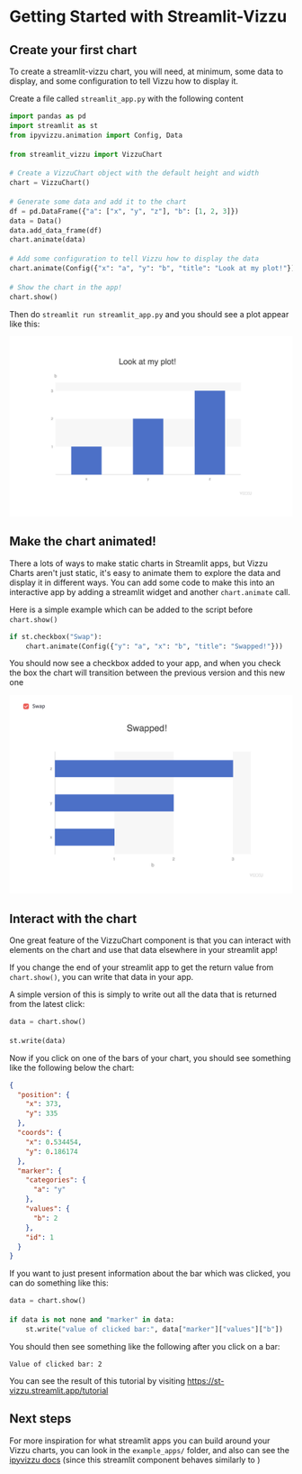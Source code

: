 # Getting Started with Streamlit-Vizzu

## Create your first chart

To create a streamlit-vizzu chart, you will need, at minimum, some data to
display, and some configuration to tell Vizzu how to display it.

Create a file called `streamlit_app.py` with the following content

```python
import pandas as pd
import streamlit as st
from ipyvizzu.animation import Config, Data

from streamlit_vizzu import VizzuChart

# Create a VizzuChart object with the default height and width
chart = VizzuChart()

# Generate some data and add it to the chart
df = pd.DataFrame({"a": ["x", "y", "z"], "b": [1, 2, 3]})
data = Data()
data.add_data_frame(df)
chart.animate(data)

# Add some configuration to tell Vizzu how to display the data
chart.animate(Config({"x": "a", "y": "b", "title": "Look at my plot!"}))

# Show the chart in the app!
chart.show()
```

Then do `streamlit run streamlit_app.py` and you should see a plot appear like this:

![basic chart](tutorial_01.png)

## Make the chart animated!

There a lots of ways to make static charts in Streamlit apps, but Vizzu Charts aren't
just static, it's easy to animate them to explore the data and display it in different
ways. You can add some code to make this into an interactive app by adding a streamlit
widget and another `chart.animate` call.

Here is a simple example which can be added to the script before `chart.show()`

```python
if st.checkbox("Swap"):
    chart.animate(Config({"y": "a", "x": "b", "title": "Swapped!"}))
```

You should now see a checkbox added to your app, and when you check the box the chart
will transition between the previous version and this new one

![swapped chart](tutorial_02.png)

## Interact with the chart

One great feature of the VizzuChart component is that you can interact with elements
on the chart and use that data elsewhere in your streamlit app!

If you change the end of your streamlit app to get the return value from `chart.show()`,
you can write that data in your app.

A simple version of this is simply to write out all the data that is returned from
the latest click:

```python
data = chart.show()

st.write(data)
```

Now if you click on one of the bars of your chart, you should see something like
the following below the chart:

```json
{
  "position": {
    "x": 373,
    "y": 335
  },
  "coords": {
    "x": 0.534454,
    "y": 0.186174
  },
  "marker": {
    "categories": {
      "a": "y"
    },
    "values": {
      "b": 2
    },
    "id": 1
  }
}
```

If you want to just present information about the bar which was clicked, you can
do something like this:

```python
data = chart.show()

if data is not none and "marker" in data:
    st.write("value of clicked bar:", data["marker"]["values"]["b"])
```

You should then see something like the following after you click on a bar:

    Value of clicked bar: 2

You can see the result of this tutorial by visiting https://st-vizzu.streamlit.app/tutorial

## Next steps

For more inspiration for what streamlit apps you can build around your Vizzu charts,
you can look in the `example_apps/` folder, and also can see the
[ipyvizzu docs](https://ipyvizzu.vizzuhq.com/) (since this streamlit component behaves
similarly to )
